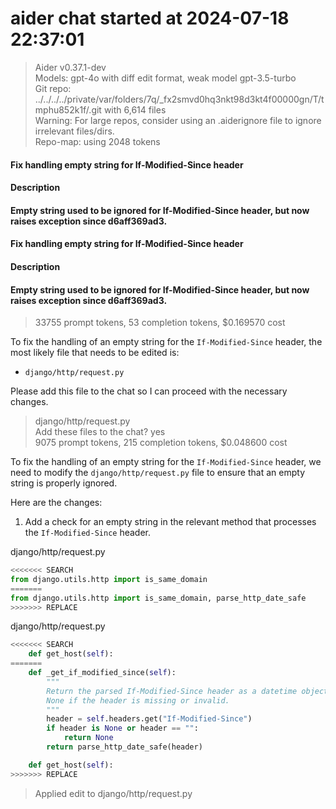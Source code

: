 
# aider chat started at 2024-07-18 22:37:01

> Aider v0.37.1-dev  
> Models: gpt-4o with diff edit format, weak model gpt-3.5-turbo  
> Git repo: ../../../../private/var/folders/7q/_fx2smvd0hq3nkt98d3kt4f00000gn/T/tmphu852k1f/.git with 6,614 files  
> Warning: For large repos, consider using an .aiderignore file to ignore irrelevant files/dirs.  
> Repo-map: using 2048 tokens  

#### Fix handling empty string for If-Modified-Since header  
#### Description  
#### 	  
#### Empty string used to be ignored for If-Modified-Since header, but now raises exception since d6aff369ad3.  
#### Fix handling empty string for If-Modified-Since header  
#### Description  
#### 	  
#### Empty string used to be ignored for If-Modified-Since header, but now raises exception since d6aff369ad3.  
> 33755 prompt tokens, 53 completion tokens, $0.169570 cost  

To fix the handling of an empty string for the `If-Modified-Since` header, the most likely file that needs to be edited is:

- `django/http/request.py`

Please add this file to the chat so I can proceed with the necessary changes.

> django/http/request.py  
> Add these files to the chat? yes  
> 9075 prompt tokens, 215 completion tokens, $0.048600 cost  

To fix the handling of an empty string for the `If-Modified-Since` header, we need to modify the `django/http/request.py` file to ensure that an empty string is properly ignored.

Here are the changes:

1. Add a check for an empty string in the relevant method that processes the `If-Modified-Since` header.

django/http/request.py
```python
<<<<<<< SEARCH
from django.utils.http import is_same_domain
=======
from django.utils.http import is_same_domain, parse_http_date_safe
>>>>>>> REPLACE
```

django/http/request.py
```python
<<<<<<< SEARCH
    def get_host(self):
=======
    def _get_if_modified_since(self):
        """
        Return the parsed If-Modified-Since header as a datetime object, or
        None if the header is missing or invalid.
        """
        header = self.headers.get("If-Modified-Since")
        if header is None or header == "":
            return None
        return parse_http_date_safe(header)

    def get_host(self):
>>>>>>> REPLACE
```

> Applied edit to django/http/request.py  
